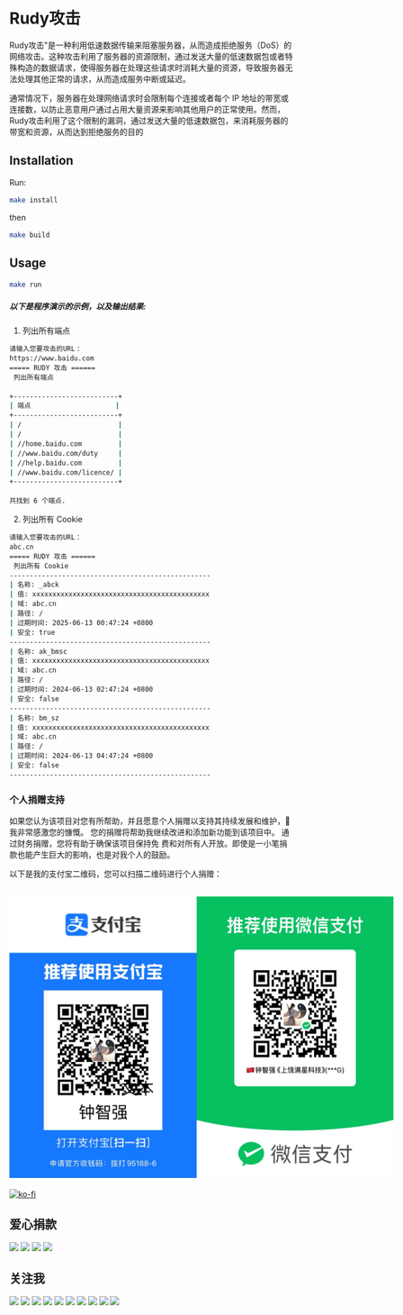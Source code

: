 # Rudy攻击
Rudy攻击"是一种利用低速数据传输来阻塞服务器，从而造成拒绝服务（DoS）的网络攻击。这种攻击利用了服务器的资源限制，通过发送大量的低速数据包或者特殊构造的数据请求，使得服务器在处理这些请求时消耗大量的资源，导致服务器无法处理其他正常的请求，从而造成服务中断或延迟。

通常情况下，服务器在处理网络请求时会限制每个连接或者每个 IP 地址的带宽或连接数，以防止恶意用户通过占用大量资源来影响其他用户的正常使用。然而，Rudy攻击利用了这个限制的漏洞，通过发送大量的低速数据包，来消耗服务器的带宽和资源，从而达到拒绝服务的目的

## Installation
Run: 
```bash
make install
```
then
```bash
make build
```

## Usage

```bash
make run
```

##### 以下是程序演示的示例，以及输出结果:

1. 列出所有端点
```bash
请输入您要攻击的URL：
https://www.baidu.com
===== RUDY 攻击 ======
 列出所有端点

+--------------------------+
| 端点                     |
+--------------------------+
| /                        |
| /                        |
| //home.baidu.com         |
| //www.baidu.com/duty     |
| //help.baidu.com         |
| //www.baidu.com/licence/ |
+--------------------------+

共找到 6 个端点.
```
2. 列出所有 Cookie 

```bash
请输入您要攻击的URL：
abc.cn
===== RUDY 攻击 ======
 列出所有 Cookie
--------------------------------------------------
| 名称: _abck
| 值: xxxxxxxxxxxxxxxxxxxxxxxxxxxxxxxxxxxxxxxxxxxx
| 域: abc.cn
| 路径: /
| 过期时间: 2025-06-13 00:47:24 +0800
| 安全: true
--------------------------------------------------
| 名称: ak_bmsc
| 值: xxxxxxxxxxxxxxxxxxxxxxxxxxxxxxxxxxxxxxxxxxxx
| 域: abc.cn
| 路径: /
| 过期时间: 2024-06-13 02:47:24 +0800
| 安全: false
--------------------------------------------------
| 名称: bm_sz
| 值: xxxxxxxxxxxxxxxxxxxxxxxxxxxxxxxxxxxxxxxxxxxx
| 域: abc.cn
| 路径: /
| 过期时间: 2024-06-13 04:47:24 +0800
| 安全: false
--------------------------------------------------
```

### 个人捐赠支持
如果您认为该项目对您有所帮助，并且愿意个人捐赠以支持其持续发展和维护，🥰我非常感激您的慷慨。
您的捐赠将帮助我继续改进和添加新功能到该项目中。 通过财务捐赠，您将有助于确保该项目保持免
费和对所有人开放。即使是一小笔捐款也能产生巨大的影响，也是对我个人的鼓励。

以下是我的支付宝二维码，您可以扫描二维码进行个人捐赠：

<br />
<div style="display: flex; justify-content: space-between; margin-bottom: 20px;">
  <img src="https://github.com/ctkqiang/ctkqiang/blob/main/assets/IMG_9863.jpg?raw=true" style="height: 500px !important; width: 350px !important;">
 
  <img src="https://github.com/ctkqiang/ctkqiang/blob/main/assets/IMG_9859.JPG?raw=true" style="height: 500px !important; width: 350px !important;">
</div>


[![ko-fi](https://ko-fi.com/img/githubbutton_sm.svg)](https://ko-fi.com/F1F5VCZJU)

## 爱心捐款
<a href="https://qr.alipay.com/fkx19369scgxdrkv8mxso92"><img src="https://img.shields.io/badge/alipay-00A1E9?style=for-the-badge&logo=alipay&logoColor=white"></a> <a href="https://ko-fi.com/F1F5VCZJU"><img src="https://img.shields.io/badge/Ko--fi-F16061?style=for-the-badge&logo=ko-fi&logoColor=white"></a> <a href="https://www.paypal.com/paypalme/ctkqiang"><img src="https://img.shields.io/badge/PayPal-00457C?style=for-the-badge&logo=paypal&logoColor=white"></a> <a href="https://donate.stripe.com/00gg2nefu6TK1LqeUY"><img src="https://img.shields.io/badge/Stripe-626CD9?style=for-the-badge&logo=Stripe&logoColor=white"></a>

## 关注我
<a href="https://twitch.tv/ctkqiang"><img src="https://img.shields.io/badge/Twitch-9146FF?style=for-the-badge&logo=twitch&logoColor=white"></a> <a href="https://open.spotify.com/user/22sblyn4dsymya3xinw3umhai"><img src="https://img.shields.io/badge/Spotify-1ED760?&style=for-the-badge&logo=spotify&logoColor=white"></a> <a href="https://www.tiktok.com/@ctkqiang"><img src="https://img.shields.io/badge/TikTok-000000?style=for-the-badge&logo=tiktok&logoColor=white"></a> <a href="https://stackoverflow.com/users/10758321/%e9%92%9f%e6%99%ba%e5%bc%ba"><img src="https://img.shields.io/badge/Stack_Overflow-FE7A16?style=for-the-badge&logo=stack-overflow&logoColor=white"></a> <a href="https://www.facebook.com/JohnMelodyme/"><img src="https://img.shields.io/badge/Facebook-1877F2?style=for-the-badge&logo=facebook&logoColor=white"></a> <a href="https://github.com/ctkqiang"><img src="https://img.shields.io/badge/GitHub-100000?style=for-the-badge&logo=github&logoColor=white"></a> <a href="https://www.instagram.com/ctkqiang"><img src="https://img.shields.io/badge/Instagram-E4405F?style=for-the-badge&logo=instagram&logoColor=white"></a> <a href="https://www.linkedin.com/in/ctkqiang/"><img src="https://img.shields.io/badge/LinkedIn-0077B5?style=for-the-badge&logo=linkedin&logoColor=white"></a> <a href="https://linktr.ee/ctkqiang.official"><img src="https://img.shields.io/badge/linktree-39E09B?style=for-the-badge&logo=linktree&logoColor=white"></a> <a href="https://github.com/ctkqiang/ctkqiang/blob/main/assets/IMG_9245.JPG?raw=true"><img src="https://img.shields.io/badge/WeChat-07C160?style=for-the-badge&logo=wechat&logoColor=white"></a>
